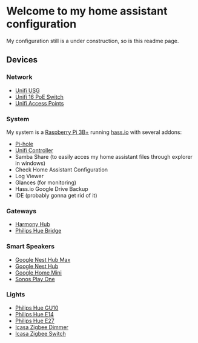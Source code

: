 # Welcome to my home assistant configuration #

My configuration still is a under construction, so is this readme page.


## Devices ##

### Network ###
- [Unifi USG](https://www.ui.com/unifi-routing/usg/)
- [Unifi 16 PoE Switch](https://www.ui.com/unifi-switching/unifi-switch-16-150w/)
- [Unifi Access Points](https://www.ui.com/unifi/unifi-ap-ac-lite/)

### System ###
My system is a [Raspberry Pi 3B+](https://www.raspberrypi.org/products/raspberry-pi-3-model-b-plus/) running [hass.io](https://www.home-assistant.io/hassio/) with several addons:


- [Pi-hole](https://pi-hole.net/)
- [Unifi Controller](https://www.ui.com/software/)
- Samba Share (to easily acces my home assistant files through explorer in windows)
- Check Home Assistant Configuration
- Log Viewer
- Glances (for monitoring)
- Hass.io Google Drive Backup
- IDE (probably gonna get rid of it)

### Gateways ###
- [Harmony Hub](https://support.myharmony.com/nl-us/hub)
- [Philips Hue Bridge](https://www2.meethue.com/nl-be/p/hue-bridge/8718696511800)

### Smart Speakers ###
- [Google Nest Hub Max](https://store.google.com/us/product/google_nest_hub_max?hl=en-US)
- [Google Nest Hub](https://store.google.com/be/product/google_nest_hub?hl=nl-BE)
- [Google Home Mini](https://store.google.com/be/product/google_nest_mini?hl=nl-BE)
- [Sonos Play One](https://www.sonos.com/nl-be/shop/one.html)

### Lights ###
- [Philips Hue GU10](https://www2.meethue.com/nl-be/p/hue-white-ambiance-2-pack-gu10/8718699629298)
- [Philips Hue E14](https://www2.meethue.com/nl-be/p/hue-white-ambiance-losse-kaarslamp-e14-duopak/8718696695265)
- [Philips Hue E27](https://www2.meethue.com/nl-be/p/hue-white-1-pack-e27/8718696785317)
- [Icasa Zigbee Dimmer](https://www.beaumotica.nl/icasa-iczb-iw11d-ac-dimmer-7061257407014)
- [Icasa Zigbee Switch](https://www.beaumotica.nl/icasa-iczb-iw11sw-ac-switch-7104389273352)

